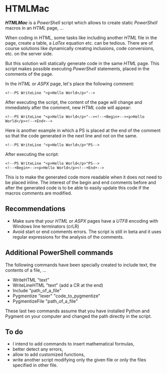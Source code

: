 # HTMLMac

***HTMLMac*** is a *PowerShell* script which allows to create static *PowerShell* macros in an *HTML* page, ...

When coding in *HTML*, some tasks like including another *HTML* file in the page, create a table, a *LaTex* equation etc. can be tedious. 
There are of course solutions like dynamically creating inclusions, code conversions, etc. on the server side.

But this solution will statically generate code in the same *HTML* page. This script makes possible executing *PowerShell* statements, placed in the comments of the page.

In the *HTML* or *ASPX* page, let's place the following comment:

    <!--PS WriteLine "<p>Hello World</p>"-->
    
After executing the script, the content of the page will change and immediately after the comment, new *HTML* code will appear:

    <!--PS WriteLine "<p>Hello World</p>"--><!--+Begin+--><p>Hello World</p><!--+End+-->
    
Here is another example in which a PS is placed at the end of the comment so that the code generated in the next line and not on the same.

    <!--PS WriteLine "<p>Hello World</p>"PS-->
    
After executing the script:

    <!--PS WriteLine "<p>Hello World</p>"PS-->
    <!--+Begin+--><p>Hello World</p><!--+End+-->

This is to make the generated code more readable when it does not need to be placed inline. The interest of the begin and end comments before and after the generated code is to be able to easily update this code if the macros comments are modified.

## Recommendations

* Make sure that your *HTML* or *ASPX* pages have a *UTF8* encoding with Windows line terminators (crLR)
* Avoid start or end comments errors. The script is still in beta and it uses regular expressions for the analysis of the comments.

## Additional PowerShell commands

The following commands have been specially created to include text, the contents of a file, ...
* WriteHTML "text"
* WriteLineHTML "text" (add a CR at the end)
* Include "path_of_a_file"
* Pygmentize "lexer" "code_to_pygmentize"
* PygmentizeFile "path_of_a_file"

These last two commands assume that you have installed Python and Pygment on your computer and changed the path directly in the script.

## To do

* I intend to add commands to insert mathematical formulas,
* better detect any errors, 
* allow to add customized functions,
* write another script modifying only the given file or only the files specified in other file.
